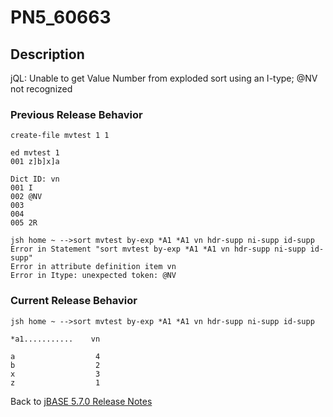 # PN5_60663

<PageHeader />

## Description

jQL: Unable to get Value Number from exploded sort using an I-type; @NV not recognized

### Previous Release Behavior

```
create-file mvtest 1 1

ed mvtest 1
001 z]b]x]a

Dict ID: vn
001 I
002 @NV
003
004
005 2R

jsh home ~ -->sort mvtest by-exp *A1 *A1 vn hdr-supp ni-supp id-supp
Error in Statement "sort mvtest by-exp *A1 *A1 vn hdr-supp ni-supp id-supp"
Error in attribute definition item vn
Error in Itype: unexpected token: @NV
```

### Current Release Behavior

```
jsh home ~ -->sort mvtest by-exp *A1 *A1 vn hdr-supp ni-supp id-supp

*a1...........    vn

a                  4
b                  2
x                  3
z                  1
```

Back to [jBASE 5.7.0 Release Notes](./../README.md)

<PageFooter />
